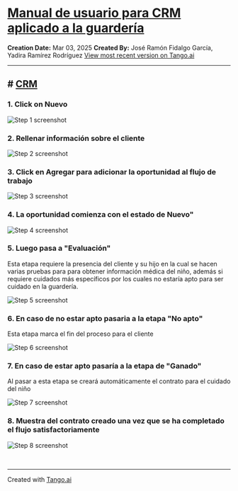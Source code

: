 # [Manual de usuario para CRM aplicado a la guardería](https://app.tango.us/app/workflow/3fa579fc-38ab-44a8-b6a9-ad02cecc1c9d?utm_source=markdown&utm_medium=markdown&utm_campaign=workflow%20export%20links)

__Creation Date:__ Mar 03, 2025 
__Created By:__ José Ramón Fidalgo García, Yadira Ramírez  Rodríguez 
[View most recent version on Tango.ai](https://app.tango.us/app/workflow/3fa579fc-38ab-44a8-b6a9-ad02cecc1c9d?utm_source=markdown&utm_medium=markdown&utm_campaign=workflow%20export%20links)



***




## # [CRM](http://localhost:8069/web#id=19&cids=1&menu_id=731&action=930&model=crm.lead&view_type=form)


### 1. Click on Nuevo
![Step 1 screenshot](https://images.tango.us/workflows/3fa579fc-38ab-44a8-b6a9-ad02cecc1c9d/steps/bcfe9be3-d5c8-427f-85b1-f4bfdca16dc7/96c3206e-eb06-4951-8825-fc0bfd2378a9.png?crop=focalpoint&fit=crop&fp-x=0.0476&fp-y=0.1137&fp-z=2.6960&w=1200&border=2%2CF4F2F7&border-radius=8%2C8%2C8%2C8&border-radius-inner=8%2C8%2C8%2C8&blend-align=bottom&blend-mode=normal&blend-x=0&blend-w=1200&blend64=aHR0cHM6Ly9pbWFnZXMudGFuZ28udXMvc3RhdGljL21hZGUtd2l0aC10YW5nby13YXRlcm1hcmstdjIucG5n&mark-x=39&mark-y=164&m64=aHR0cHM6Ly9pbWFnZXMudGFuZ28udXMvc3RhdGljL2JsYW5rLnBuZz9tYXNrPWNvcm5lcnMmYm9yZGVyPTQlMkNGRjc0NDImdz0yMjkmaD0xMzQmZml0PWNyb3AmY29ybmVyLXJhZGl1cz0xMA%3D%3D)


### 2. Rellenar información sobre el cliente
![Step 2 screenshot](https://images.tango.us/workflows/3fa579fc-38ab-44a8-b6a9-ad02cecc1c9d/steps/0cb0a487-d514-4786-bb64-2d5c3d172a45/1aa23987-d9c6-4bc7-88e6-f3fd39b2ca52.png?crop=focalpoint&fit=crop&fp-x=0.1682&fp-y=0.4742&fp-z=1.6840&w=1200&border=2%2CF4F2F7&border-radius=8%2C8%2C8%2C8&border-radius-inner=8%2C8%2C8%2C8&blend-align=bottom&blend-mode=normal&blend-x=0&blend-w=1200&blend64=aHR0cHM6Ly9pbWFnZXMudGFuZ28udXMvc3RhdGljL21hZGUtd2l0aC10YW5nby13YXRlcm1hcmstdjIucG5n&mark-x=43&mark-y=342&m64=aHR0cHM6Ly9pbWFnZXMudGFuZ28udXMvc3RhdGljL2JsYW5rLnBuZz9tYXNrPWNvcm5lcnMmYm9yZGVyPTQlMkNGRjc0NDImdz01OTQmaD03MCZmaXQ9Y3JvcCZjb3JuZXItcmFkaXVzPTEw)


### 3. Click en Agregar para adicionar la oportunidad al flujo de trabajo
![Step 3 screenshot](https://images.tango.us/workflows/3fa579fc-38ab-44a8-b6a9-ad02cecc1c9d/steps/bde5a90f-6869-4f33-9078-a93feca73859/979a275a-ba16-4a92-9b2e-333a9b352ab7.png?crop=focalpoint&fit=crop&fp-x=0.0618&fp-y=0.8831&fp-z=2.6243&w=1200&border=2%2CF4F2F7&border-radius=8%2C8%2C8%2C8&border-radius-inner=8%2C8%2C8%2C8&blend-align=bottom&blend-mode=normal&blend-x=0&blend-w=1200&blend64=aHR0cHM6Ly9pbWFnZXMudGFuZ28udXMvc3RhdGljL21hZGUtd2l0aC10YW5nby13YXRlcm1hcmstdjIucG5n&mark-x=67&mark-y=457&m64=aHR0cHM6Ly9pbWFnZXMudGFuZ28udXMvc3RhdGljL2JsYW5rLnBuZz9tYXNrPWNvcm5lcnMmYm9yZGVyPTQlMkNGRjc0NDImdz0yNTUmaD0xMzEmZml0PWNyb3AmY29ybmVyLXJhZGl1cz0xMA%3D%3D)


### 4. La oportunidad comienza con el estado de Nuevo"
![Step 4 screenshot](https://images.tango.us/workflows/3fa579fc-38ab-44a8-b6a9-ad02cecc1c9d/steps/3b09998a-dd1e-46fe-acfa-8631ba1884b8/7bc2f296-6389-4b1e-8fcc-f585444fc6da.png?crop=focalpoint&fit=crop&fp-x=0.1682&fp-y=0.4589&fp-z=1.6338&w=1200&border=2%2CF4F2F7&border-radius=8%2C8%2C8%2C8&border-radius-inner=8%2C8%2C8%2C8&blend-align=bottom&blend-mode=normal&blend-x=0&blend-w=1200&blend64=aHR0cHM6Ly9pbWFnZXMudGFuZ28udXMvc3RhdGljL21hZGUtd2l0aC10YW5nby13YXRlcm1hcmstdjIucG5n&mark-x=24&mark-y=255&m64=aHR0cHM6Ly9pbWFnZXMudGFuZ28udXMvc3RhdGljL2JsYW5rLnBuZz9tYXNrPWNvcm5lcnMmYm9yZGVyPTQlMkNGRjc0NDImdz02MTImaD0yNDQmZml0PWNyb3AmY29ybmVyLXJhZGl1cz0xMA%3D%3D)


### 5. Luego pasa a "Evaluación" 

Esta etapa requiere la presencia del cliente y su hijo en la cual se hacen varias pruebas para para obtener información médica del niño, además si requiere cuidados más específicos por los cuales no estaría apto para ser cuidado en la guardería.

![Step 5 screenshot](https://images.tango.us/workflows/3fa579fc-38ab-44a8-b6a9-ad02cecc1c9d/steps/960815d0-6eda-4000-97eb-4f9c027296ce/22f0ee15-7760-4322-8d97-91bbcbe9503b.png?crop=focalpoint&fit=crop&fp-x=0.5000&fp-y=0.6129&fp-z=1.0041&w=1200&border=2%2CF4F2F7&border-radius=8%2C8%2C8%2C8&border-radius-inner=8%2C8%2C8%2C8&blend-align=bottom&blend-mode=normal&blend-x=0&blend-w=1200&blend64=aHR0cHM6Ly9pbWFnZXMudGFuZ28udXMvc3RhdGljL21hZGUtd2l0aC10YW5nby13YXRlcm1hcmstdjIucG5n&mark-x=2&mark-y=181&m64=aHR0cHM6Ly9pbWFnZXMudGFuZ28udXMvc3RhdGljL2JsYW5rLnBuZz9tYXNrPWNvcm5lcnMmYm9yZGVyPTQlMkNGRjc0NDImdz0xMTk1Jmg9NTU5JmZpdD1jcm9wJmNvcm5lci1yYWRpdXM9MTA%3D)


### 6. En caso de no estar apto  pasaria a la etapa "No apto" 

Esta etapa marca el fin del proceso para el cliente

![Step 6 screenshot](https://images.tango.us/workflows/3fa579fc-38ab-44a8-b6a9-ad02cecc1c9d/steps/87ae8704-a154-42f3-b261-b37765cfa1c4/4836ddb6-c9e9-4c46-a543-68f42242d5d3.png?crop=focalpoint&fit=crop&w=1200&border=2%2CF4F2F7&border-radius=8%2C8%2C8%2C8&border-radius-inner=8%2C8%2C8%2C8&blend-align=bottom&blend-mode=normal&blend-x=0&blend-w=1200&blend64=aHR0cHM6Ly9pbWFnZXMudGFuZ28udXMvc3RhdGljL21hZGUtd2l0aC10YW5nby13YXRlcm1hcmstdjIucG5n)


### 7. En caso de estar apto pasaría a la etapa de "Ganado"

Al pasar a esta etapa se creará automáticamente el contrato para el cuidado del niño

![Step 7 screenshot](https://images.tango.us/workflows/3fa579fc-38ab-44a8-b6a9-ad02cecc1c9d/steps/3216d564-883f-4c8b-b6e0-86d675e1ee89/483d12a5-e524-4739-b798-fa40cd081ed6.png?crop=focalpoint&fit=crop&w=1200&border=2%2CF4F2F7&border-radius=8%2C8%2C8%2C8&border-radius-inner=8%2C8%2C8%2C8&blend-align=bottom&blend-mode=normal&blend-x=0&blend-w=1200&blend64=aHR0cHM6Ly9pbWFnZXMudGFuZ28udXMvc3RhdGljL21hZGUtd2l0aC10YW5nby13YXRlcm1hcmstdjIucG5n)


### 8. Muestra del contrato creado una vez que se ha completado el flujo satisfactoriamente
![Step 8 screenshot](https://images.tango.us/workflows/3fa579fc-38ab-44a8-b6a9-ad02cecc1c9d/steps/368974d0-e9ae-4113-a02d-eb77c20a63be/ae372ca1-2216-4477-8d36-5400f466a4de.png?crop=focalpoint&fit=crop&w=1200&border=2%2CF4F2F7&border-radius=8%2C8%2C8%2C8&border-radius-inner=8%2C8%2C8%2C8&blend-align=bottom&blend-mode=normal&blend-x=0&blend-w=1200&blend64=aHR0cHM6Ly9pbWFnZXMudGFuZ28udXMvc3RhdGljL21hZGUtd2l0aC10YW5nby13YXRlcm1hcmstdjIucG5n)

<br/>

***
Created with [Tango.ai](https://tango.ai?utm_source=markdown&utm_medium=markdown&utm_campaign=workflow%20export%20links)
